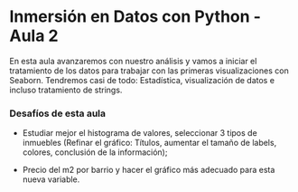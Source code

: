 # Inmersión en Datos con Python - Aula 2
En esta aula avanzaremos con nuestro análisis y vamos a iniciar el tratamiento de los datos para trabajar con las primeras visualizaciones con Seaborn. Tendremos casi de todo: Estadística, visualización de datos e incluso tratamiento de strings.

### Desafíos de esta aula
- Estudiar mejor el histograma de valores, seleccionar 3 tipos de inmuebles (Refinar el gráfico: Títulos, aumentar el tamaño de labels, colores, conclusión de la información);

- Precio del m2 por barrio y hacer el gráfico más adecuado para esta nueva variable.
